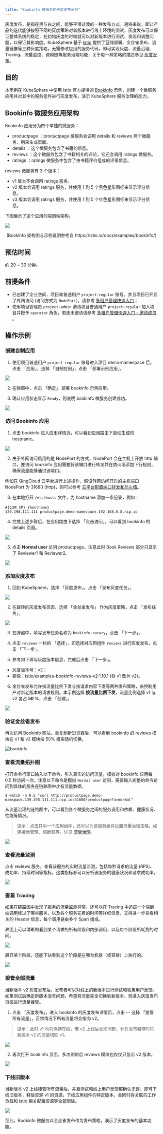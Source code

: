 ```yaml
---
title: "Bookinfo 微服务的灰度发布示例"
---
```


灰度发布，是指在黑与白之间，能够平滑过渡的一种发布方式。通俗来说，即让产品的迭代能够按照不同的灰度策略对新版本进行线上环境的测试，灰度发布可以保证整体系统的稳定，在初始灰度的时候就可以对新版本进行测试、发现和调整问题，以保证其影响度。KubeSphere 基于 [Istio](https://istio.io/) 提供了蓝绿部署、金丝雀发布、流量镜像等三种灰度策略，无需修改应用的服务代码，即可实现灰度、流量治理、Tracing、流量监控、调用链等服务治理功能，关于每一种策略的描述参见 [灰度发布](../../ingress-service/grayscale)。

## 目的

本示例在 KubeSphere 中使用 Istio 官方提供的 [Bookinfo](https://istio.io/docs/examples/bookinfo/) 示例，创建一个微服务应用并对其中的服务组件进行灰度发布，演示 KubeSphere 服务治理的能力。

## Bookinfo 微服务应用架构

Bookinfo 应用分为四个单独的微服务：

- productpage ：productpage 微服务会调用 details 和 reviews 两个微服务，用来生成页面。
- details ：这个微服务包含了书籍的信息。
- reviews ：这个微服务包含了书籍相关的评论，它还会调用 ratings 微服务。
- ratings ：ratings 微服务中包含了由书籍评价组成的评级信息。

reviews 微服务有 3 个版本：

- v1 版本不会调用 ratings 服务。
- v2 版本会调用 ratings 服务，并使用 1 到 5 个黑色星形图标来显示评分信息。
- v3 版本会调用 ratings 服务，并使用 1 到 5 个红色星形图标来显示评分信息。

下图展示了这个应用的端到端架构。

![](https://pek3b.qingstor.com/kubesphere-docs/png/20190414172945.png)
<center>(Bookinfo 架构图与示例说明参考自 https://istio.io/docs/examples/bookinfo/)</center>

## 预估时间

约 20 ~ 30 分钟。

## 前提条件

<!-- - 使用 `project-regular` 账号登录 KubeSphere，进入已创建的企业空间下的项目 `demo-namespace`，若还未创建请参考 [多租户管理快速入门](../admin-quick-start)；
- 请确保当前项目已在外网访问中开启了应用治理，若还未开启请参考 [设置外网访问](../admin-quick-start/#%E8%AE%BE%E7%BD%AE%E5%A4%96%E7%BD%91%E8%AE%BF%E9%97%AE)； -->

- 已创建了企业空间、项目和普通用户 `project-regular` 账号，并且项目已开启了外网访问 (访问方式为 `NodePort`)，请参考 [多租户管理快速入门](../admin-quick-start)；
- 使用项目管理员 `project-admin` 邀请项目普通用户 `project-regular` 加入项目并授予 `operator` 角色，若还未邀请请参考 [多租户管理快速入门 - 邀请成员](../admin-quick-start/#邀请成员) 。


## 操作示例

### 创建自制应用

1. 使用项目普通用户 `project-regular` 账号进入项目 demo-namespace 后，点击 「应用」，选择 「自制应用」，点击 「部署示例应用」。

![](https://pek3b.qingstor.com/kubesphere-docs/png/20190426215359.png)

2. 在弹窗中，点击 「确定」 部署 bookinfo 示例应用。


3. 确认应用状态显示 `Ready`，则说明 bookinfo 微服务创建成功。

![](https://pek3b.qingstor.com/kubesphere-docs/png/20190426215609.png)

### 访问 Bookinfo 应用

1. 点击 bookinfo 进入应用详情页，可以看到应用路由下自动生成的 hostname。

![](https://pek3b.qingstor.com/kubesphere-docs/png/20190417083314.png)

2. 由于外网访问启用的是 NodePort 的方式，NodePort 会在主机上开放 http 端口，要访问 bookinfo 应用需要将该端口进行转发并在防火墙添加下行规则，确保流量能够通过该端口。

例如在 QingCloud 云平台进行上述操作，假设外网访问开启的主机端口 NodePort 为 31680 (http)，则可以参考 [云平台配置端口转发和防火墙](../../appendix/qingcloud-manipulation)。



3. 在本地打开 `/etc/hosts` 文件，为 hostname 添加一条记录，例如：

```shell
#{公网 IP} {hostname}
139.198.111.111 productpage.demo-namespace.192.168.0.8.nip.io
```

4. 完成上述步骤后，在应用路由下选择 「点击访问」，可以看到 bookinfo 的 details 页面。

![](https://pek3b.qingstor.com/kubesphere-docs/png/20190417102555.png)

5. 点击 **Normal user** 访问 productpage。注意此时 Book Reviews 部分只显示了 Reviewer1 和 Reviewer2。

![](https://pek3b.qingstor.com/kubesphere-docs/png/20190414165548.png)

### 添加灰度发布

1. 回到 KubeSphere，选择 「灰度发布」，点击 「发布灰度任务」。

![](https://pek3b.qingstor.com/kubesphere-docs/png/20190414165824.png)

2. 在跳转的灰度发布页面，选择 「金丝雀发布」 作为灰度策略，点击 「发布任务」。

![](https://pek3b.qingstor.com/kubesphere-docs/png/20190512153647.png)

3. 在弹窗中，填写发布任务名称为 `bookinfo-carary`，点击 「下一步」。

4. 点击 `reviews` 一栏的 「选择」，即选择对应用组件 `reviews` 进行灰度发布，点击 「下一步」。

5. 参考如下填写灰度版本信息，完成后点击 「下一步」。


- 灰度版本号：v2；
- 镜像：istio/examples-bookinfo-reviews-v2:1.10.1 (将 v1 改为 v2)。


6. 金丝雀发布允许按流量比例下发与按请求内容下发等两种发布策略，来控制用户对新老版本的请求规则。本示例选择 **按流量比例下发**，流量比例选择 v1 与 v2 各占 **50 %**，点击 「创建」。

![](https://pek3b.qingstor.com/kubesphere-docs/png/20190417083105.png)

### 验证金丝雀发布

再次访问 Bookinfo 网站，重复刷新浏览器后，可以看到 bookinfo 的 reviews 模块在 v1 和 v2 模块按 50% 概率随机切换。

![bookinfo](/bookinfo-canary.gif)

### 查看流量拓扑图

打开命令行窗口输入以下命令，引入真实的访问流量，模拟对 bookinfo 应用每 0.5 秒访问一次。注意以下命令是模拟 `Normal user` 访问，需要输入完整的命令访问到具体的服务在链路图中才有流量数据。

```shell
$ watch -n 0.5 "curl http://productpage.demo-namspace.139.198.111.111.nip.io:31680/productpage?u=normal"
```

从流量治理的链路图中，可以看到各个微服务之间的服务调用和依赖、健康状况、性能等情况。

> 提示：点击其中一个应用组件，还可以为该服务组件设置流量治理策略，如连接池管理、熔断器等，详见 [流量治理](../../application/traffic-gov)。


![](https://pek3b.qingstor.com/kubesphere-docs/png/20190415013123.png)

### 查看流量监测

点击 reviews 服务，查看该服务的实时流量监测，包括每秒请求的流量 (RPS)、成功率、持续时间等指标，这类指标都可以分析该服务的健康状况和请求成功率。

![](https://pek3b.qingstor.com/kubesphere-docs/png/20190415013531.png)

### 查看 Tracing

如果在链路图中发现了服务的流量监测异常，还可以在 Tracing 中追踪一个端到端调用经过了哪些服务，以及各个服务花费的时间等详细信息，支持进一步查看相关的 Header 信息，每个调用链由多个 Span 组成。

界面上可以清晰的看到某个请求的所有阶段和内部调用，以及每个阶段所耗费的时间。

![](https://pek3b.qingstor.com/kubesphere-docs/png/20190415104734.png)

展开某个阶段，还能下钻看到这个阶段是在哪台机器（或容器）上执行的。

![](https://pek3b.qingstor.com/kubesphere-docs/png/20190415104806.png)

### 接管全部流量

当新版本 v2 灰度发布后，发布者可以对线上的新版本进行测试和收集用户反馈。如果测试后确定新版本没有问题，希望将流量完全切换到新版本，则进入灰度发布页面进行流量接管。

1. 点击 「灰度发布」，进入 bookinfo 的灰度发布详情页，点击 **···** 选择 「接管所有流量」，正常情况下所有流量将会指向 v2。

> 提示：此时 v1 也将保持在线，若 v2 上线后发现问题，允许发布者随时将新版本 v2 的流量切回 v1。

![](https://pek3b.qingstor.com/kubesphere-docs/png/20190417132015.png)

2. 再次打开 bookinfo 页面，多次刷新后 reviews 模块也仅仅只显示 v2 版本。

![](https://pek3b.qingstor.com/kubesphere-docs/png/20190417134504.png)

### 下线旧版本

当新版本 v2 上线接管所有流量后，并且测试和线上用户反馈都确认无误，即可下线旧版本，释放资源 v1 的资源。下线应用组件的特定版本，会同时将关联的工作负载和 istio 相关配置资源等全部删除。

![](https://pek3b.qingstor.com/kubesphere-docs/png/20190418125851.png)

至此，Bookinfo 微服务以金丝雀发布作为发布策略，演示了灰度发布的基本功能。



